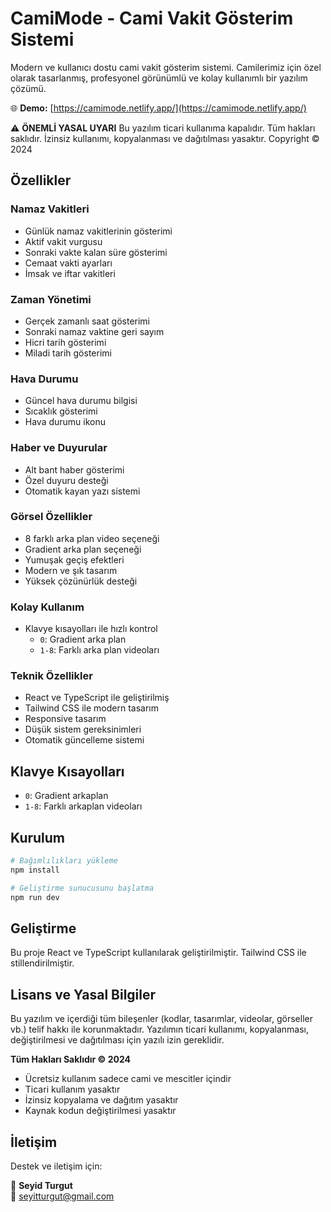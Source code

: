 # CamiMode - Cami Vakit Gösterim Sistemi

Modern ve kullanıcı dostu cami vakit gösterim sistemi. Camilerimiz için özel olarak tasarlanmış, profesyonel görünümlü ve kolay kullanımlı bir yazılım çözümü.

🌐 **Demo:** [https://camimode.netlify.app/](https://camimode.netlify.app/)

⚠️ **ÖNEMLİ YASAL UYARI**
Bu yazılım ticari kullanıma kapalıdır. Tüm hakları saklıdır. İzinsiz kullanımı, kopyalanması ve dağıtılması yasaktır.
Copyright © 2024

## Özellikler

### Namaz Vakitleri
- Günlük namaz vakitlerinin gösterimi
- Aktif vakit vurgusu
- Sonraki vakte kalan süre gösterimi
- Cemaat vakti ayarları
- İmsak ve iftar vakitleri

### Zaman Yönetimi
- Gerçek zamanlı saat gösterimi
- Sonraki namaz vaktine geri sayım
- Hicri tarih gösterimi
- Miladi tarih gösterimi

### Hava Durumu
- Güncel hava durumu bilgisi
- Sıcaklık gösterimi
- Hava durumu ikonu

### Haber ve Duyurular
- Alt bant haber gösterimi
- Özel duyuru desteği
- Otomatik kayan yazı sistemi

### Görsel Özellikler
- 8 farklı arka plan video seçeneği
- Gradient arka plan seçeneği
- Yumuşak geçiş efektleri
- Modern ve şık tasarım
- Yüksek çözünürlük desteği

### Kolay Kullanım
- Klavye kısayolları ile hızlı kontrol
  - `0`: Gradient arka plan
  - `1-8`: Farklı arka plan videoları

### Teknik Özellikler
- React ve TypeScript ile geliştirilmiş
- Tailwind CSS ile modern tasarım
- Responsive tasarım
- Düşük sistem gereksinimleri
- Otomatik güncelleme sistemi

## Klavye Kısayolları

- `0`: Gradient arkaplan
- `1-8`: Farklı arkaplan videoları

## Kurulum

```bash
# Bağımlılıkları yükleme
npm install

# Geliştirme sunucusunu başlatma
npm run dev
```

## Geliştirme

Bu proje React ve TypeScript kullanılarak geliştirilmiştir. Tailwind CSS ile stillendirilmiştir.

## Lisans ve Yasal Bilgiler

Bu yazılım ve içerdiği tüm bileşenler (kodlar, tasarımlar, videolar, görseller vb.) telif hakkı ile korunmaktadır. Yazılımın ticari kullanımı, kopyalanması, değiştirilmesi ve dağıtılması için yazılı izin gereklidir.

**Tüm Hakları Saklıdır © 2024**

- Ücretsiz kullanım sadece cami ve mescitler içindir
- Ticari kullanım yasaktır
- İzinsiz kopyalama ve dağıtım yasaktır
- Kaynak kodun değiştirilmesi yasaktır

## İletişim

Destek ve iletişim için:

👤 **Seyid Turgut**  
📧 [seyitturgut@gmail.com](mailto:seyitturgut@gmail.com)
